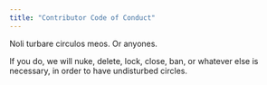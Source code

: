 ```yaml
---
title: "Contributor Code of Conduct"
---
```


Noli turbare circulos meos. Or anyones. 

If you do, we will nuke, delete, lock, close, ban, or whatever else is 
necessary, in order to have undisturbed circles.
 